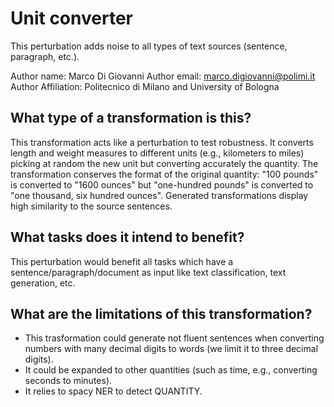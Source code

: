 # Unit converter
This perturbation adds noise to all types of text sources (sentence, paragraph, etc.).

Author name: Marco Di Giovanni
Author email: marco.digiovanni@polimi.it
Author Affiliation: Politecnico di Milano and University of Bologna

## What type of a transformation is this?
This transformation acts like a perturbation to test robustness.
It converts length and weight measures to different units (e.g., kilometers to miles) picking at random the new unit but converting accurately the quantity.
The transformation conserves the format of the original quantity: "100 pounds" is converted to "1600 ounces" but "one-hundred pounds" is converted to "one thousand, six hundred ounces".
Generated transformations display high similarity to the source sentences.


## What tasks does it intend to benefit?
This perturbation would benefit all tasks which have a sentence/paragraph/document as input like text classification, text generation, etc.


## What are the limitations of this transformation?
- This trasformation could generate not fluent sentences when converting numbers with many decimal digits to words (we limit it to three decimal digits).
- It could be expanded to other quantities (such as time, e.g., converting seconds to minutes).
- It relies to spacy NER to detect QUANTITY.
